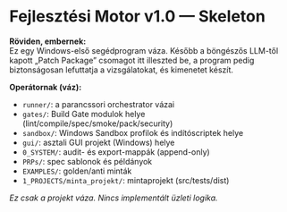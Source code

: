 # Fejlesztési Motor v1.0 — Skeleton

**Röviden, embernek:**  
Ez egy Windows-első segédprogram váza. Később a böngészős LLM-től kapott „Patch Package” csomagot itt illeszted be, a program pedig biztonságosan lefuttatja a vizsgálatokat, és kimenetet készít.

**Operátornak (váz):**  
- `runner/`: a parancssori orchestrator vázai  
- `gates/`: Build Gate modulok helye (lint/compile/spec/smoke/pack/security)  
- `sandbox/`: Windows Sandbox profilok és indítóscriptek helye  
- `gui/`: asztali GUI projekt (Windows) helye  
- `0_SYSTEM/`: audit- és export-mappák (append-only)  
- `PRPs/`: spec sablonok és példányok  
- `EXAMPLES/`: golden/anti minták  
- `1_PROJECTS/minta_projekt/`: mintaprojekt (src/tests/dist)

*Ez csak a projekt váza. Nincs implementált üzleti logika.*
